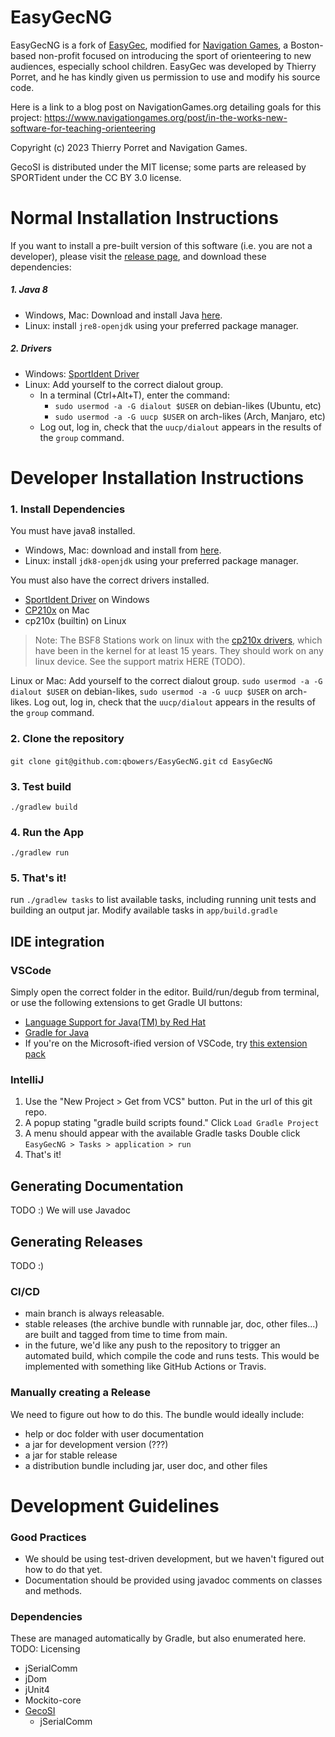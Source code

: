 # EasyGecNG

EasyGecNG is a fork of [EasyGec](http://t.porret.free.fr/lienlogiciel.php?idmenu=60), modified for [Navigation Games](https://www.navigationgames.org/), a Boston-based non-profit focused on introducing the sport of orienteering to new audiences, especially school children. EasyGec was developed by Thierry Porret, and he has kindly given us permission to use and modify his source code.


Here is a link to a blog post on NavigationGames.org detailing goals for this project:
https://www.navigationgames.org/post/in-the-works-new-software-for-teaching-orienteering



<!-- TODO: figure out licensing oml -->
Copyright (c) 2023 Thierry Porret and Navigation Games.

GecoSI is distributed under the MIT license; some parts are released by SPORTident under the CC BY 3.0 license. 


# Normal Installation Instructions

If you want to install a pre-built version of this software (i.e. you are not a developer), please visit the [release page](https://www.navigationgames.org/about-3), and download these dependencies:
##### 1. Java 8
  - Windows, Mac: Download and install Java [here](https://www.oracle.com/java/technologies/javase/javase8u211-later-archive-downloads.html).
  - Linux: install `jre8-openjdk` using your preferred package manager.
##### 2. Drivers
  - Windows: [SportIdent Driver](https://www.sportident.com/products/96-software/161-usb-driver.html)
  - Linux: Add yourself to the correct dialout group.
    - In a terminal (Ctrl+Alt+T), enter the command:
      - `sudo usermod -a -G dialout $USER` on debian-likes (Ubuntu, etc)
      - `sudo usermod -a -G uucp $USER` on arch-likes (Arch, Manjaro, etc)
    - Log out, log in, check that the `uucp/dialout` appears in the results of the `group` command.

# Developer Installation Instructions

### 1. Install Dependencies

You must have java8 installed.

- Windows, Mac: download and install from [here](https://www.oracle.com/java/technologies/javase/javase8u211-later-archive-downloads.html). 
- Linux: install `jdk8-openjdk` using your preferred package manager.

You must also have the correct drivers installed.

- [SportIdent Driver](https://www.sportident.com/products/96-software/161-usb-driver.html) on Windows
- [CP210x](https://www.silabs.com/developers/usb-to-uart-bridge-vcp-drivers) on Mac
- cp210x (builtin) on Linux

> Note: The BSF8 Stations work on linux with the [cp210x drivers](https://github.com/torvalds/linux/blob/master/drivers/usb/serial/cp210x.c), which have been in the kernel for at least 15 years. They should work on any linux device. See the support matrix HERE (TODO).

Linux or Mac: Add yourself to the correct dialout group. `sudo usermod -a -G dialout $USER` on debian-likes, `sudo usermod -a -G uucp $USER` on arch-likes. Log out, log in, check that the `uucp/dialout` appears in the results of the `group` command.

### 2. Clone the repository
`git clone git@github.com:qbowers/EasyGecNG.git`
`cd EasyGecNG`

### 3. Test build
`./gradlew build`

### 4. Run the App
`./gradlew run`

### 5. That's it!
run `./gradlew tasks` to list available tasks, including running unit tests and building an output jar. Modify available tasks in `app/build.gradle`

## IDE integration

### VSCode
Simply open the correct folder in the editor. Build/run/degub from terminal, or use the following extensions to get Gradle UI buttons:
- [Language Support for Java(TM) by Red Hat](https://open-vsx.org/extension/redhat/java)
- [Gradle for Java](https://open-vsx.org/extension/vscjava/vscode-gradle)
- If you're on the Microsoft-ified version of VSCode, try [this extension pack](https://marketplace.visualstudio.com/items?itemName=vscjava.vscode-java-pack)

### IntelliJ
1. Use the "New Project > Get from VCS" button. Put in the url of this git repo.
2. A popup stating "gradle build scripts found." Click `Load Gradle Project`
3. A menu should appear with the available Gradle tasks Double click `EasyGecNG > Tasks > application > run`
4. That's it!

## Generating Documentation
TODO :)
We will use Javadoc

## Generating Releases
TODO :)

### CI/CD
- main branch is always releasable.
- stable releases (the archive bundle with runnable jar, doc, other files...) are built and tagged from time to time from main.
- in the future, we'd like any push to the repository to trigger an automated build, which compile the code and runs tests. This would be implemented with something like GitHub Actions or Travis.

### Manually creating a Release
We need to figure out how to do this. The bundle would ideally include:
- help or doc folder with user documentation
- a jar for development version (???)
- a jar for stable release
- a distribution bundle including jar, user doc, and other files


# Development Guidelines
### Good Practices
- We should be using test-driven development, but we haven't figured out how to do that yet.
- Documentation should be provided using javadoc comments on classes and methods.

### Dependencies
These are managed automatically by Gradle, but also enumerated here. TODO: Licensing
- jSerialComm
- jDom
- jUnit4
- Mockito-core
- [GecoSI](https://github.com/qbowers/GecoSI)
  - jSerialComm